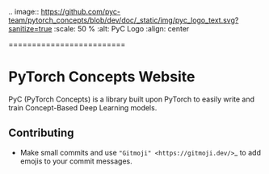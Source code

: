 .. image:: https://github.com/pyc-team/pytorch_concepts/blob/dev/doc/_static/img/pyc_logo_text.svg?sanitize=true
   :scale: 50 %
   :alt: PyC Logo
   :align: center

=========================

PyTorch Concepts Website
=========================

PyC (PyTorch Concepts) is a library built upon PyTorch to easily write and train Concept-Based Deep Learning models.

Contributing
-------------------------

- Make small commits and use `"Gitmoji" <https://gitmoji.dev/>`_ to add emojis to your commit messages.
